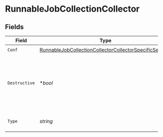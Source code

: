 # RunnableJobCollectionCollector


## Fields

| Field                                                                                                                                     | Type                                                                                                                                      | Required                                                                                                                                  | Description                                                                                                                               |
| ----------------------------------------------------------------------------------------------------------------------------------------- | ----------------------------------------------------------------------------------------------------------------------------------------- | ----------------------------------------------------------------------------------------------------------------------------------------- | ----------------------------------------------------------------------------------------------------------------------------------------- |
| `Conf`                                                                                                                                    | [RunnableJobCollectionCollectorCollectorSpecificSettings](../../models/shared/runnablejobcollectioncollectorcollectorspecificsettings.md) | :heavy_check_mark:                                                                                                                        | N/A                                                                                                                                       |
| `Destructive`                                                                                                                             | **bool*                                                                                                                                   | :heavy_minus_sign:                                                                                                                        | If set to Yes, the collector will delete any files that it collects (where applicable).                                                   |
| `Type`                                                                                                                                    | *string*                                                                                                                                  | :heavy_check_mark:                                                                                                                        | The type of collector to run.                                                                                                             |